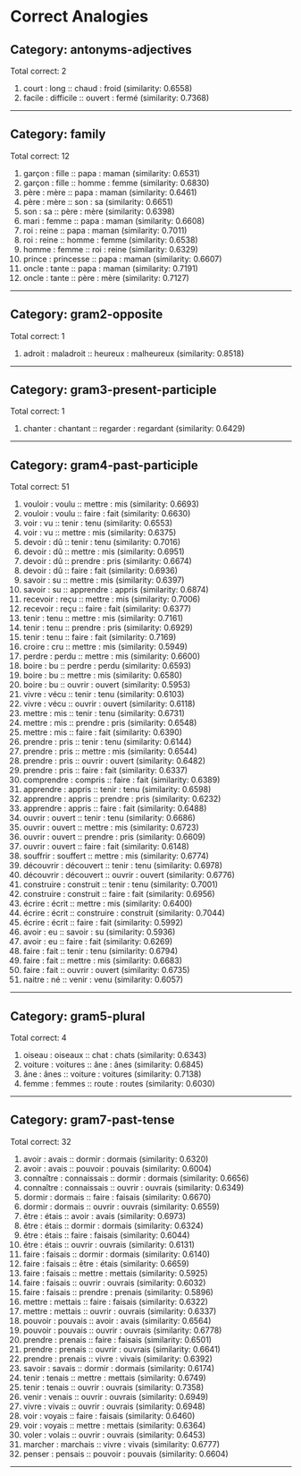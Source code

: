 # Correct Analogies

## Category: antonyms-adjectives
Total correct: 2

1. court : long :: chaud : froid (similarity: 0.6558)
2. facile : difficile :: ouvert : fermé (similarity: 0.7368)

--------------------------------------------------

## Category: family
Total correct: 12

1. garçon : fille :: papa : maman (similarity: 0.6531)
2. garçon : fille :: homme : femme (similarity: 0.6830)
3. père : mère :: papa : maman (similarity: 0.6461)
4. père : mère :: son : sa (similarity: 0.6651)
5. son : sa :: père : mère (similarity: 0.6398)
6. mari : femme :: papa : maman (similarity: 0.6608)
7. roi : reine :: papa : maman (similarity: 0.7011)
8. roi : reine :: homme : femme (similarity: 0.6538)
9. homme : femme :: roi : reine (similarity: 0.6329)
10. prince : princesse :: papa : maman (similarity: 0.6607)
11. oncle : tante :: papa : maman (similarity: 0.7191)
12. oncle : tante :: père : mère (similarity: 0.7127)

--------------------------------------------------

## Category: gram2-opposite
Total correct: 1

1. adroit : maladroit :: heureux : malheureux (similarity: 0.8518)

--------------------------------------------------

## Category: gram3-present-participle
Total correct: 1

1. chanter : chantant :: regarder : regardant (similarity: 0.6429)

--------------------------------------------------

## Category: gram4-past-participle
Total correct: 51

1. vouloir : voulu :: mettre : mis (similarity: 0.6693)
2. vouloir : voulu :: faire : fait (similarity: 0.6630)
3. voir : vu :: tenir : tenu (similarity: 0.6553)
4. voir : vu :: mettre : mis (similarity: 0.6375)
5. devoir : dû :: tenir : tenu (similarity: 0.7016)
6. devoir : dû :: mettre : mis (similarity: 0.6951)
7. devoir : dû :: prendre : pris (similarity: 0.6674)
8. devoir : dû :: faire : fait (similarity: 0.6936)
9. savoir : su :: mettre : mis (similarity: 0.6397)
10. savoir : su :: apprendre : appris (similarity: 0.6874)
11. recevoir : reçu :: mettre : mis (similarity: 0.7006)
12. recevoir : reçu :: faire : fait (similarity: 0.6377)
13. tenir : tenu :: mettre : mis (similarity: 0.7161)
14. tenir : tenu :: prendre : pris (similarity: 0.6929)
15. tenir : tenu :: faire : fait (similarity: 0.7169)
16. croire : cru :: mettre : mis (similarity: 0.5949)
17. perdre : perdu :: mettre : mis (similarity: 0.6600)
18. boire : bu :: perdre : perdu (similarity: 0.6593)
19. boire : bu :: mettre : mis (similarity: 0.6580)
20. boire : bu :: ouvrir : ouvert (similarity: 0.5953)
21. vivre : vécu :: tenir : tenu (similarity: 0.6103)
22. vivre : vécu :: ouvrir : ouvert (similarity: 0.6118)
23. mettre : mis :: tenir : tenu (similarity: 0.6731)
24. mettre : mis :: prendre : pris (similarity: 0.6548)
25. mettre : mis :: faire : fait (similarity: 0.6390)
26. prendre : pris :: tenir : tenu (similarity: 0.6144)
27. prendre : pris :: mettre : mis (similarity: 0.6544)
28. prendre : pris :: ouvrir : ouvert (similarity: 0.6482)
29. prendre : pris :: faire : fait (similarity: 0.6337)
30. comprendre : compris :: faire : fait (similarity: 0.6389)
31. apprendre : appris :: tenir : tenu (similarity: 0.6598)
32. apprendre : appris :: prendre : pris (similarity: 0.6232)
33. apprendre : appris :: faire : fait (similarity: 0.6488)
34. ouvrir : ouvert :: tenir : tenu (similarity: 0.6686)
35. ouvrir : ouvert :: mettre : mis (similarity: 0.6723)
36. ouvrir : ouvert :: prendre : pris (similarity: 0.6609)
37. ouvrir : ouvert :: faire : fait (similarity: 0.6148)
38. souffrir : souffert :: mettre : mis (similarity: 0.6774)
39. découvrir : découvert :: tenir : tenu (similarity: 0.6978)
40. découvrir : découvert :: ouvrir : ouvert (similarity: 0.6776)
41. construire : construit :: tenir : tenu (similarity: 0.7001)
42. construire : construit :: faire : fait (similarity: 0.6956)
43. écrire : écrit :: mettre : mis (similarity: 0.6400)
44. écrire : écrit :: construire : construit (similarity: 0.7044)
45. écrire : écrit :: faire : fait (similarity: 0.5992)
46. avoir : eu :: savoir : su (similarity: 0.5936)
47. avoir : eu :: faire : fait (similarity: 0.6269)
48. faire : fait :: tenir : tenu (similarity: 0.6794)
49. faire : fait :: mettre : mis (similarity: 0.6683)
50. faire : fait :: ouvrir : ouvert (similarity: 0.6735)
51. naitre : né :: venir : venu (similarity: 0.6057)

--------------------------------------------------

## Category: gram5-plural
Total correct: 4

1. oiseau : oiseaux :: chat : chats (similarity: 0.6343)
2. voiture : voitures :: âne : ânes (similarity: 0.6845)
3. âne : ânes :: voiture : voitures (similarity: 0.7138)
4. femme : femmes :: route : routes (similarity: 0.6030)

--------------------------------------------------

## Category: gram7-past-tense
Total correct: 32

1. avoir : avais :: dormir : dormais (similarity: 0.6320)
2. avoir : avais :: pouvoir : pouvais (similarity: 0.6004)
3. connaître : connaissais :: dormir : dormais (similarity: 0.6656)
4. connaître : connaissais :: ouvrir : ouvrais (similarity: 0.6349)
5. dormir : dormais :: faire : faisais (similarity: 0.6670)
6. dormir : dormais :: ouvrir : ouvrais (similarity: 0.6559)
7. être : étais :: avoir : avais (similarity: 0.6973)
8. être : étais :: dormir : dormais (similarity: 0.6324)
9. être : étais :: faire : faisais (similarity: 0.6044)
10. être : étais :: ouvrir : ouvrais (similarity: 0.6131)
11. faire : faisais :: dormir : dormais (similarity: 0.6140)
12. faire : faisais :: être : étais (similarity: 0.6659)
13. faire : faisais :: mettre : mettais (similarity: 0.5925)
14. faire : faisais :: ouvrir : ouvrais (similarity: 0.6032)
15. faire : faisais :: prendre : prenais (similarity: 0.5896)
16. mettre : mettais :: faire : faisais (similarity: 0.6322)
17. mettre : mettais :: ouvrir : ouvrais (similarity: 0.6337)
18. pouvoir : pouvais :: avoir : avais (similarity: 0.6564)
19. pouvoir : pouvais :: ouvrir : ouvrais (similarity: 0.6778)
20. prendre : prenais :: faire : faisais (similarity: 0.6501)
21. prendre : prenais :: ouvrir : ouvrais (similarity: 0.6641)
22. prendre : prenais :: vivre : vivais (similarity: 0.6392)
23. savoir : savais :: dormir : dormais (similarity: 0.6174)
24. tenir : tenais :: mettre : mettais (similarity: 0.6749)
25. tenir : tenais :: ouvrir : ouvrais (similarity: 0.7358)
26. venir : venais :: ouvrir : ouvrais (similarity: 0.6949)
27. vivre : vivais :: ouvrir : ouvrais (similarity: 0.6948)
28. voir : voyais :: faire : faisais (similarity: 0.6460)
29. voir : voyais :: mettre : mettais (similarity: 0.6364)
30. voler : volais :: ouvrir : ouvrais (similarity: 0.6453)
31. marcher : marchais :: vivre : vivais (similarity: 0.6777)
32. penser : pensais :: pouvoir : pouvais (similarity: 0.6604)

--------------------------------------------------

